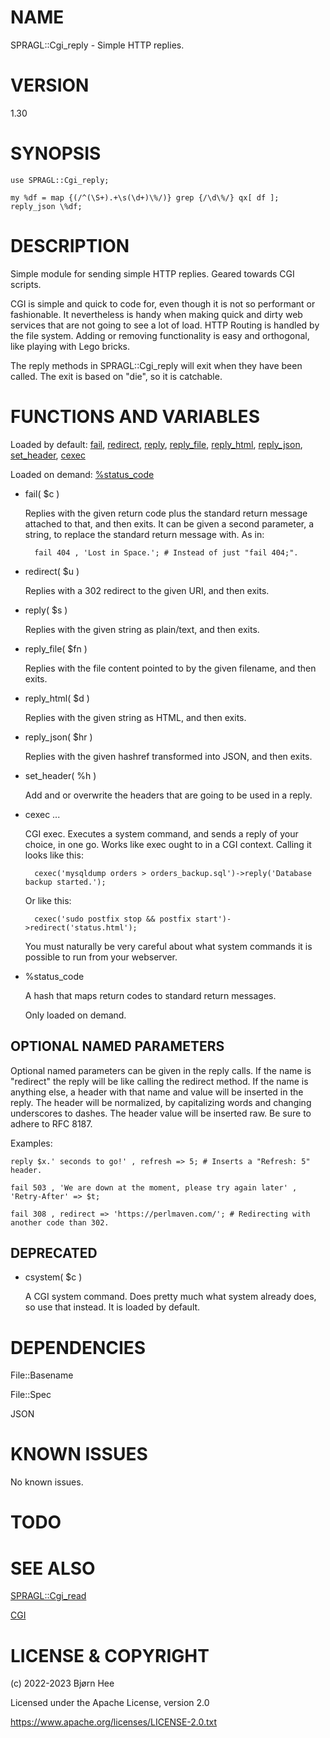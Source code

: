 # NAME

SPRAGL::Cgi\_reply - Simple HTTP replies.

# VERSION

1.30

# SYNOPSIS

    use SPRAGL::Cgi_reply;

    my %df = map {(/^(\S+).+\s(\d+)\%/)} grep {/\d\%/} qx[ df ];
    reply_json \%df;

# DESCRIPTION

Simple module for sending simple HTTP replies. Geared towards CGI scripts.

CGI is simple and quick to code for, even though it is not so performant or fashionable. It nevertheless is handy when making quick and dirty web services that are not going to see a lot of load. HTTP Routing is handled by the file system. Adding or removing functionality is easy and orthogonal, like playing with Lego bricks.

The reply methods in SPRAGL::Cgi\_reply will exit when they have been called. The exit is based on "die", so it is catchable.

# FUNCTIONS AND VARIABLES

Loaded by default:
[fail](#fail-c),
[redirect](#redirect-u),
[reply](#reply-s),
[reply\_file](#reply_file-fn),
[reply\_html](#reply_html-d),
[reply\_json](#reply_json-hr),
[set\_header](#set_header-h),
[cexec](#cexec)

Loaded on demand:
[%status\_code](#status_code)

- fail( $c )

    Replies with the given return code plus the standard return message attached to that, and then exits. It can be given a second parameter, a string, to replace the standard return message with. As in:

        fail 404 , 'Lost in Space.'; # Instead of just "fail 404;".

- redirect( $u )

    Replies with a 302 redirect to the given URI, and then exits.

- reply( $s )

    Replies with the given string as plain/text, and then exits.

- reply\_file( $fn )

    Replies with the file content pointed to by the given filename, and then exits.

- reply\_html( $d )

    Replies with the given string as HTML, and then exits.

- reply\_json( $hr )

    Replies with the given hashref transformed into JSON, and then exits.

- set\_header( %h )

    Add and or overwrite the headers that are going to be used in a reply.

- cexec ...

    CGI exec. Executes a system command, and sends a reply of your choice, in one go. Works like exec ought to in a CGI context. Calling it looks like this:

        cexec('mysqldump orders > orders_backup.sql')->reply('Database backup started.');

    Or like this:

        cexec('sudo postfix stop && postfix start')->redirect('status.html');

    You must naturally be very careful about what system commands it is possible to run from your webserver.

- %status\_code

    A hash that maps return codes to standard return messages.

    Only loaded on demand.

## OPTIONAL NAMED PARAMETERS

Optional named parameters can be given in the reply calls. If the name is "redirect" the reply will be like calling the redirect method. If the name is anything else, a header with that name and value will be inserted in the reply. The header will be normalized, by capitalizing words and changing underscores to dashes. The header value will be inserted raw. Be sure to adhere to RFC 8187.

Examples:

    reply $x.' seconds to go!' , refresh => 5; # Inserts a "Refresh: 5" header.

    fail 503 , 'We are down at the moment, please try again later' , 'Retry-After' => $t;

    fail 308 , redirect => 'https://perlmaven.com/'; # Redirecting with another code than 302.

## DEPRECATED

- csystem( $c )

    A CGI system command. Does pretty much what system already does, so use that instead. It is loaded by default.

# DEPENDENCIES

File::Basename

File::Spec

JSON

# KNOWN ISSUES

No known issues.

# TODO

# SEE ALSO

[SPRAGL::Cgi\_read](https://metacpan.org/pod/SPRAGL::Cgi_read)

[CGI](https://metacpan.org/pod/CGI)

# LICENSE & COPYRIGHT

(c) 2022-2023 Bjørn Hee

Licensed under the Apache License, version 2.0

https://www.apache.org/licenses/LICENSE-2.0.txt
